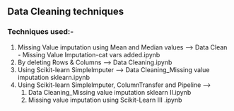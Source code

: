 ## Data Cleaning techniques

### Techniques used:-
1) Missing Value imputation using Mean and Median values --> Data Clean - Missing Value Imputation-cat vars added.ipynb
3) By deleting Rows & Columns --> Data Cleaning.ipynb 
4) Using Scikit-learn SimpleImputer --> Data Cleaning_Missing value imputation sklearn.ipynb
5) Using Scikit-learn SimpleImputer, ColumnTransfer and Pipeline -->
    1) Data Cleaning_Missing value imputation sklearn II.ipynb
    2) Missing value imputation using Scikit-Learn III .ipynb

